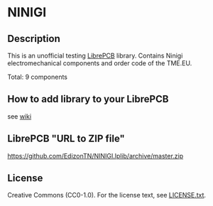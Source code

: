 # NINIGI

## Description

This is an unofficial testing [LibrePCB](https://librepcb.org) library. 
Contains Ninigi electromechanical components and order code of the TME.EU.

Total: 9 components


## How to add library to your LibrePCB
see [wiki](../../wiki/)


## LibrePCB "URL to ZIP file"
https://github.com/EdizonTN/NINIGI.lplib/archive/master.zip


## License

Creative Commons (CC0-1.0). For the license text, see [LICENSE.txt](LICENSE.txt).
